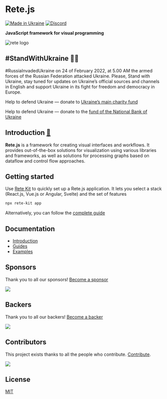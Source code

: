 Rete.js
====
[![Made in Ukraine](https://img.shields.io/badge/made_in-ukraine-ffd700.svg?labelColor=0057b7)](https://stand-with-ukraine.pp.ua)
[![Discord](https://img.shields.io/discord/1081223198055604244?color=%237289da&label=Discord)](https://discord.gg/cxSFkPZdsV)

**JavaScript framework for visual programming**

![rete logo](https://raw.githubusercontent.com/retejs/rete/assets/preview.svg)

#StandWithUkraine 💙💛
----

#RussiaInvadedUkraine on 24 of February 2022, at 5.00 AM the armed forces of the Russian Federation  attacked Ukraine. Please, Stand with Ukraine, stay tuned for updates on Ukraine’s official sources and channels in English and support Ukraine in its fight for freedom and democracy in Europe.

Help to defend Ukraine — donate to [Ukraine’s main charity fund](https://savelife.in.ua/en/donate/)

Help to defend Ukraine — donate to the [fund of the National Bank of Ukraine](https://ukraine.ua/news/donate-to-the-nbu-fund/)


Introduction [🎥](https://youtu.be/xqPLa6P194A)
----

**Rete.js** is a framework for creating visual interfaces and workflows. It provides out-of-the-box solutions for visualization using various libraries and frameworks, as well as solutions for processing graphs based on dataflow and control flow approaches.


Getting started
----

Use [Rete Kit](https://retejs.org/docs/development/rete-kit) to quickly set up a Rete.js application. It lets you select a stack (React.js, Vue.js or Angular, Svelte) and the set of features

```bash
npx rete-kit app
```

Alternatively, you can follow the [complete guide](https://retejs.org/docs/getting-started/)

Documentation
----

- [Introduction](https://retejs.org/docs)
- [Guides](https://retejs.org/docs/guides/basic)
- [Examples](https://retejs.org/examples)

## Sponsors

Thank you to all our sponsors! [Become a sponsor](https://opencollective.com/rete#sponsor)

<a href="https://opencollective.com/rete#sponsors" target="_blank"><img src="https://opencollective.com/rete/sponsors.svg?width=890"></a>

## Backers

Thank you to all our backers! [Become a backer](https://opencollective.com/rete#backer)

<a href="https://opencollective.com/rete#backers" target="_blank"><img src="https://opencollective.com/rete/backers.svg?width=890"></a>


## Contributors

This project exists thanks to all the people who contribute. [Contribute](https://retejs.org/docs/contribution).

<a href="https://github.com/retejs/rete/graphs/contributors"><img src="https://opencollective.com/rete/contributors.svg?width=890" /></a>

## License

[MIT](https://github.com/retejs/rete/blob/main/LICENSE)
